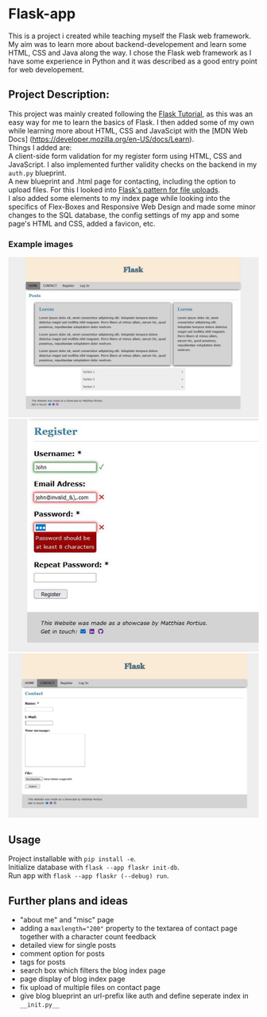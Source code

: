 # Flask-app

This is a project i created while teaching myself the Flask web framework. My aim was to learn more about backend-developement and learn some HTML, 
CSS and Java along the way. I chose the Flask web framework as I have some experience in Python and it was described as a good entry point for web developement. 


## Project Description:

This project was mainly created following the [Flask Tutorial](https://flask.palletsprojects.com/en/2.2.x/tutorial/), as this was an easy way for me to learn
the basics of Flask. I then added some of my own while learning more about HTML, CSS and JavaScipt with the 
[MDN Web Docs] (https://developer.mozilla.org/en-US/docs/Learn).  
Things I added are:  
A client-side form validation for my register form using HTML, CSS and JavaScript. I also implemented further validity checks on the backend in my `auth.py` blueprint.  
A new blueprint and .html page for contacting, including the option to upload files. 
For this I looked into [Flask's pattern for file uploads](https://flask.palletsprojects.com/en/2.2.x/patterns/fileuploads/).  
I also added some elements to my index page while looking into the specifics of Flex-Boxes and Responsive Web Design and made some minor changes to the SQL database,
the config settings of my app and some page's HTML and CSS, added a favicon, etc.

### Example images

![Index Page](/Flask_Index.JPG)
![Register Page](/Flask_Register.JPG)
![Contact Page](/Flask_Contact.JPG)

## Usage

Project installable with `pip install -e`.  
Initialize database with `flask --app flaskr init-db`.  
Run app with `flask --app flaskr (--debug) run`.

## Further plans and ideas

- "about me" and "misc" page
- adding a `maxlength="200"` property to the textarea of contact page together with a character count feedback
- detailed view for single posts
- comment option for posts
- tags for posts
- search box which filters the blog index page
- page display of blog index page
- fix upload of multiple files on contact page
- give blog blueprint an url-prefix like auth and define seperate index in `__init.py__`
